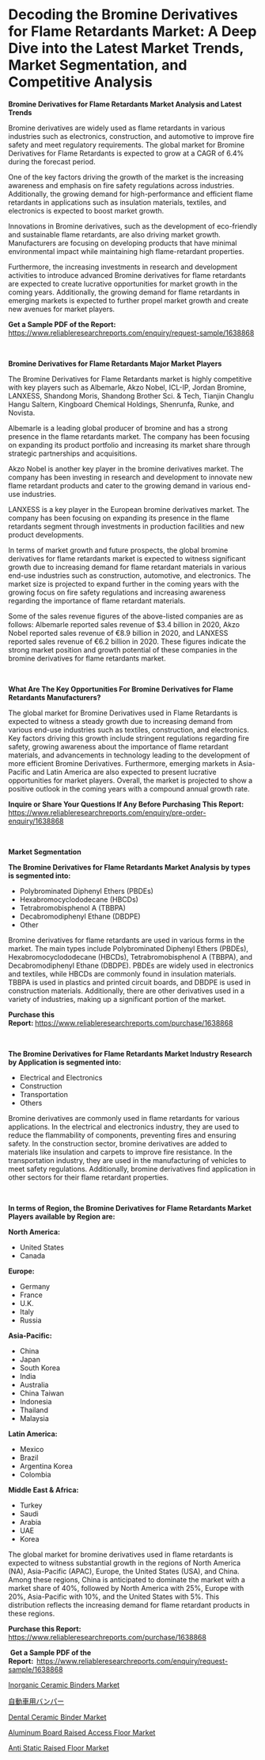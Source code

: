 <p><h1>Decoding the Bromine Derivatives for Flame Retardants Market: A Deep Dive into the Latest Market Trends, Market Segmentation, and Competitive Analysis</h1></p><p><strong>Bromine Derivatives for Flame Retardants Market Analysis and Latest Trends</strong></p>
<p><p>Bromine derivatives are widely used as flame retardants in various industries such as electronics, construction, and automotive to improve fire safety and meet regulatory requirements. The global market for Bromine Derivatives for Flame Retardants is expected to grow at a CAGR of 6.4% during the forecast period.</p><p>One of the key factors driving the growth of the market is the increasing awareness and emphasis on fire safety regulations across industries. Additionally, the growing demand for high-performance and efficient flame retardants in applications such as insulation materials, textiles, and electronics is expected to boost market growth.</p><p>Innovations in Bromine derivatives, such as the development of eco-friendly and sustainable flame retardants, are also driving market growth. Manufacturers are focusing on developing products that have minimal environmental impact while maintaining high flame-retardant properties.</p><p>Furthermore, the increasing investments in research and development activities to introduce advanced Bromine derivatives for flame retardants are expected to create lucrative opportunities for market growth in the coming years. Additionally, the growing demand for flame retardants in emerging markets is expected to further propel market growth and create new avenues for market players.</p></p>
<p><strong>Get a Sample PDF of the Report:&nbsp;</strong> <a href="https://www.reliableresearchreports.com/enquiry/request-sample/1638868">https://www.reliableresearchreports.com/enquiry/request-sample/1638868</a></p>
<p>&nbsp;</p>
<p><strong>Bromine Derivatives for Flame Retardants Major Market Players</strong></p>
<p><p>The Bromine Derivatives for Flame Retardants market is highly competitive with key players such as Albemarle, Akzo Nobel, ICL-IP, Jordan Bromine, LANXESS, Shandong Moris, Shandong Brother Sci. & Tech, Tianjin Changlu Hangu Saltern, Kingboard Chemical Holdings, Shenrunfa, Runke, and Novista.</p><p>Albemarle is a leading global producer of bromine and has a strong presence in the flame retardants market. The company has been focusing on expanding its product portfolio and increasing its market share through strategic partnerships and acquisitions.</p><p>Akzo Nobel is another key player in the bromine derivatives market. The company has been investing in research and development to innovate new flame retardant products and cater to the growing demand in various end-use industries.</p><p>LANXESS is a key player in the European bromine derivatives market. The company has been focusing on expanding its presence in the flame retardants segment through investments in production facilities and new product developments.</p><p>In terms of market growth and future prospects, the global bromine derivatives for flame retardants market is expected to witness significant growth due to increasing demand for flame retardant materials in various end-use industries such as construction, automotive, and electronics. The market size is projected to expand further in the coming years with the growing focus on fire safety regulations and increasing awareness regarding the importance of flame retardant materials.</p><p>Some of the sales revenue figures of the above-listed companies are as follows: Albemarle reported sales revenue of $3.4 billion in 2020, Akzo Nobel reported sales revenue of €8.9 billion in 2020, and LANXESS reported sales revenue of €6.2 billion in 2020. These figures indicate the strong market position and growth potential of these companies in the bromine derivatives for flame retardants market.</p></p>
<p>&nbsp;</p>
<p><strong>What Are The Key Opportunities For Bromine Derivatives for Flame Retardants Manufacturers?</strong></p>
<p><p>The global market for Bromine Derivatives used in Flame Retardants is expected to witness a steady growth due to increasing demand from various end-use industries such as textiles, construction, and electronics. Key factors driving this growth include stringent regulations regarding fire safety, growing awareness about the importance of flame retardant materials, and advancements in technology leading to the development of more efficient Bromine Derivatives. Furthermore, emerging markets in Asia-Pacific and Latin America are also expected to present lucrative opportunities for market players. Overall, the market is projected to show a positive outlook in the coming years with a compound annual growth rate.</p></p>
<p><strong>Inquire or Share Your Questions If Any Before Purchasing This Report:</strong> <a href="https://www.reliableresearchreports.com/enquiry/pre-order-enquiry/1638868">https://www.reliableresearchreports.com/enquiry/pre-order-enquiry/1638868</a></p>
<p>&nbsp;</p>
<p><strong>Market Segmentation</strong></p>
<p><strong>The Bromine Derivatives for Flame Retardants Market Analysis by types is segmented into:</strong></p>
<p><ul><li>Polybrominated Diphenyl Ethers (PBDEs)</li><li>Hexabromocyclododecane (HBCDs)</li><li>Tetrabromobisphenol A (TBBPA)</li><li>Decabromodiphenyl Ethane (DBDPE)</li><li>Other</li></ul></p>
<p><p>Bromine derivatives for flame retardants are used in various forms in the market. The main types include Polybrominated Diphenyl Ethers (PBDEs), Hexabromocyclododecane (HBCDs), Tetrabromobisphenol A (TBBPA), and Decabromodiphenyl Ethane (DBDPE). PBDEs are widely used in electronics and textiles, while HBCDs are commonly found in insulation materials. TBBPA is used in plastics and printed circuit boards, and DBDPE is used in construction materials. Additionally, there are other derivatives used in a variety of industries, making up a significant portion of the market.</p></p>
<p><strong>Purchase this Report:&nbsp;</strong><a href="https://www.reliableresearchreports.com/purchase/1638868">https://www.reliableresearchreports.com/purchase/1638868</a></p>
<p>&nbsp;</p>
<p><strong>The Bromine Derivatives for Flame Retardants Market Industry Research by Application is segmented into:</strong></p>
<p><ul><li>Electrical and Electronics</li><li>Construction</li><li>Transportation</li><li>Others</li></ul></p>
<p><p>Bromine derivatives are commonly used in flame retardants for various applications. In the electrical and electronics industry, they are used to reduce the flammability of components, preventing fires and ensuring safety. In the construction sector, bromine derivatives are added to materials like insulation and carpets to improve fire resistance. In the transportation industry, they are used in the manufacturing of vehicles to meet safety regulations. Additionally, bromine derivatives find application in other sectors for their flame retardant properties.</p></p>
<p>&nbsp;</p>
<p><strong>In terms of Region, the Bromine Derivatives for Flame Retardants Market Players available by Region are:</strong></p>
<p>
    <p> <strong> North America: </strong>
        <ul>
            <li>United States</li>
            <li>Canada</li>
        </ul>
        </p> 
    <p> <strong> Europe: </strong>
        <ul>
            <li>Germany</li>
            <li>France</li>
            <li>U.K.</li>
            <li>Italy</li>
            <li>Russia</li>
        </ul>
        </p> 
    <p> <strong> Asia-Pacific: </strong>
        <ul>
            <li>China</li>
            <li>Japan</li>
            <li>South Korea</li>
            <li>India</li>
            <li>Australia</li>
            <li>China Taiwan</li>
            <li>Indonesia</li>
            <li>Thailand</li>
            <li>Malaysia</li>
        </ul>
        </p> 
    <p> <strong> Latin America: </strong>
        <ul>
            <li>Mexico</li>
            <li>Brazil</li>
            <li>Argentina Korea</li>
            <li>Colombia</li>
        </ul>
        </p> 
    <p> <strong> Middle East & Africa: </strong>
        <ul>
            <li>Turkey</li>
            <li>Saudi</li>
            <li>Arabia</li>
            <li>UAE</li>
            <li>Korea</li>
        </ul>
    </p>
    </p>
<p><p>The global market for bromine derivatives used in flame retardants is expected to witness substantial growth in the regions of North America (NA), Asia-Pacific (APAC), Europe, the United States (USA), and China. Among these regions, China is anticipated to dominate the market with a market share of 40%, followed by North America with 25%, Europe with 20%, Asia-Pacific with 10%, and the United States with 5%. This distribution reflects the increasing demand for flame retardant products in these regions.</p></p>
<p><strong>Purchase this Report: </strong><a href="https://www.reliableresearchreports.com/purchase/1638868">https://www.reliableresearchreports.com/purchase/1638868</a></p>
<p>&nbsp;<strong>Get a Sample PDF of the Report:&nbsp;&nbsp;</strong><a href="https://www.reliableresearchreports.com/enquiry/request-sample/1638868">https://www.reliableresearchreports.com/enquiry/request-sample/1638868</a></p>
<p><strong></strong></p>
<p><p><a href="https://github.com/jerrycopelandthomaswsqd8q/Market-Research-Report-List-1/blob/main/inorganic-ceramic-binders-market.md">Inorganic Ceramic Binders Market</a></p><p><a href="https://github.com/jkjreqjscoxx7/Market-Research-Report-List-1/blob/main/7514589264.md">自動車用バンパー</a></p><p><a href="https://github.com/brenzgnarento/Market-Research-Report-List-1/blob/main/dental-ceramic-binder-market.md">Dental Ceramic Binder Market</a></p><p><a href="https://issuu.com/reportprime-2/docs/aluminum-board-raised-access-floor-market-size-203">Aluminum Board Raised Access Floor Market</a></p><p><a href="https://issuu.com/reportprime-2/docs/anti-static-raised-floor-market-size-2030.pptx">Anti Static Raised Floor Market</a></p></p>